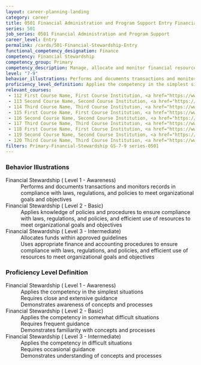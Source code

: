 ```yaml
---
layout: career-planning-landing
category: career
title: 0501 Financial Administration and Program Support Entry Financial Stewardship
series: 501
job_series: 0501 Financial Administration and Program Support
career_level: Entry
permalink: /cards/501-Financial-Stewardship-Entry
functional_competency_designation: Finance
competency: Financial Stewardship
competency_group: Primary
competency_description: Manage, allocate and monitor financial resources in compliance with laws, regulations, and policies, with sufficient transparency and appropriate internal controls to ensure these resources are efficIently applied to meet organizational goals and objectives, while considering the Federal Government's fiduciary duty to the Nation
level: "7-9"
behavior_illustrations: Performs and documents transactions and monitors records in compliance with laws, regulations, and policies to meet organizational goals and objectives ? Applies knowledge of policies and procedures to ensure compliance with laws, regulations, and policies, and efficient use of resources to meet organizational goals and objectives ? Allocates funds within approved guidelines ? Uses appropriate finance and accounting procedures to ensure compliance with laws, regulations, and policies, and efficient use of resources to meet organizational goals and objectives
proficiency_level_definition: Applies the competency in the simplest situations ? Requires close and extensive guidance ? Demonstrates awareness of concepts and processes ? Applies the competency in somewhat difficult situations ? Requires frequent guidance ? Demonstrates familiarity with concepts and processes ? Applies the competency in difficult situations ? Requires occasional guidance ? Demonstrates understanding of concepts and processes
relevant_courses: 
 - 112 First Course Name, First Course Institution, <a href="https://www.cfo.gov">www.cfo.gov</a>
 - 113 Second Course Name, Second Course Institution, <a href="https://www.cfo.gov">www.cfo.gov</a>
 - 114 Third Course Name, Third Course Institution, <a href="https://www.cfo.gov">www.cfo.gov</a>
 - 115 First Course Name, First Course Institution, <a href="https://www.cfo.gov">www.cfo.gov</a>
 - 116 Second Course Name, Second Course Institution, <a href="https://www.cfo.gov">www.cfo.gov</a>
 - 117 Third Course Name, Third Course Institution, <a href="https://www.cfo.gov">www.cfo.gov</a>
 - 118 First Course Name, First Course Institution, <a href="https://www.cfo.gov">www.cfo.gov</a>
 - 119 Second Course Name, Second Course Institution, <a href="https://www.cfo.gov">www.cfo.gov</a>
 - 120 Third Course Name, Third Course Institution, <a href="https://www.cfo.gov">www.cfo.gov</a>
filters: Primary-Financial-Stewardship GS-7-9 series-0501
---
```


<div class="desktop:grid-col-6 margin-y-205">
  <div class="border-top-05 bg-white padding-2 shadow-5 height-full members-hover border-1px border-gray-30 border-top-orange radius-lg">
    <h3>Behavior Illustrations</h3>
    <dl class="text-base"><dt>Financial Stewardship ( Level 1 - Awareness)</dt><dd>Performs and documents transactions and monitors records in compliance with laws, regulations, and policies to meet organizational goals and objectives</dd><dt>Financial Stewardship ( Level 2 - Basic)</dt><dd>Applies knowledge of policies and procedures to ensure compliance with laws, regulations, and policies, and efficient use of resources to meet organizational goals and objectives</dd><dt>Financial Stewardship ( Level 3 - Intermediate)</dt><dd>Allocates funds within approved guidelines </dd><dd> Uses appropriate finance and accounting procedures to ensure compliance with laws, regulations, and policies, and efficient use of resources to meet organizational goals and objectives</dd></dl>
  </div>
</div>
<div class="desktop:grid-col-6 margin-y-205">
  <div class="border-top-05 bg-white padding-2 shadow-5 height-full members-hover border-1px border-gray-30 border-top-orange radius-lg">
    <h3>Proficiency Level Definition</h3>
    <dl class="text-base"><dt>Financial Stewardship ( Level 1 - Awareness)</dt><dd>Applies the competency in the simplest situations </dd><dd> Requires close and extensive guidance </dd><dd> Demonstrates awareness of concepts and processes</dd><dt>Financial Stewardship ( Level 2 - Basic)</dt><dd>Applies the competency in somewhat difficult situations </dd><dd> Requires frequent guidance </dd><dd> Demonstrates familiarity with concepts and processes</dd><dt>Financial Stewardship ( Level 3 - Intermediate)</dt><dd>Applies the competency in difficult situations </dd><dd> Requires occasional guidance </dd><dd> Demonstrates understanding of concepts and processes</dd></dl>
  </div>
</div>